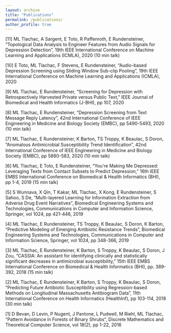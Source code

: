 ```yaml
---
layout: archive
title: "Publications"
permalink: /publications/
author_profile: true
---
```


[11] ML Tlachac, A Sargent, E Toto, R Paffenroth, E Rundensteiner, “Topological Data Analysis to Engineer Features from Audio Signals for Depression Detection”, 19th IEEE International Conference on Machine Learning and Applications (ICMLA), 2020 (10 min talk)

[10] E Toto, ML Tlachac, F Stevens, E Rundensteiner, “Audio-based Depression Screening using Sliding Window Sub-clip Pooling”, 19th IEEE International Conference on Machine Learning and Applications (ICMLA), 2020
  
[9] ML Tlachac, E Rundensteiner, “Screening for Depression with Retrospectively Harvested Private versus Public Text,” IEEE Journal of Biomedical and Health Informatics (J-BHI), pp 107, 2020

[8] ML Tlachac, E Rundensteiner, “Depression Screening from Text Message Reply Latency”, 42nd International Conference of IEEE Engineering in Medicine and Biology Society (EMBC), pp 5490-5493, 2020 (10 min talk)

[7] ML Tlachac, E Rundensteiner, K Barton, TS Troppy, K Beaulac, S Doron, “Anomalous Antimicrobial Susceptibility Trend Identiﬁcation”, 42nd International Conference of IEEE Engineering in Medicine and Biology Society (EMBC), pp 5880-583, 2020 (10 min talk)

[6] ML Tlachac, E Toto, E Rundensteiner, “You're Making Me Depressed: Leveraging Texts from Contact Subsets to Predict Depression,” 16th IEEE EMBS International Conference on Biomedical & Health Informatics (BHI), pp 1-4, 2019 (15 min talk)

[5] S Wunnava, X Qin, T Kakar, ML Tlachac, X Kong, E Rundensteiner, S Sahoo, S De, “Multi-layered Learning for Information Extraction from Adverse Drug Event Narratives”, Biomedical Engineering Systems and Technologies, Communications in Computer and Information Science, Springer, vol 1024, pp 421-446, 2019

[4] ML Tlachac, E Rundensteiner, TS Troppy, K Beaulac, S Doron, K Barton, “Predictive Modeling of Emerging Antibiotic Resistance Trends”, Biomedical Engineering Systems and Technologies, Communications in Computer and Information Science, Springer, vol 1024, pp 348-366, 2019

[3] ML Tlachac, E Rundensteiner, K Barton, S Troppy, K Beaulac, S Doron, J Zou, “CASSIA: An assistant for identifying clinically and statistically significant decreases in antimicrobial susceptibility,” 15th IEEE EMBS International Conference on Biomedical & Health Informatics (BHI), pp. 389-392, 2018 (15 min talk)

[2] ML Tlachac, E Rundensteiner, K Barton, S Troppy, K Beaulac, S Doron, “Predicting Future Antibiotic Susceptibility using Regression-based Methods on Longitudinal Massachusetts Antibiogram Data”, 11th International Conference on Health Informatics (HealthInf), pp 103-114, 2018 (30 min talk)

[1] D Bevan, D Levin, P Nugent, J Pantone, L Pudwell, M Riehl, ML Tlachac, “Pattern Avoidance in Forests of Binary Shrubs”, Discrete Mathematics and Theoretical Computer Science, vol 18(2), pp 1-22, 2016
